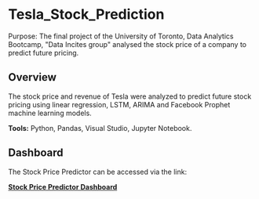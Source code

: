 # Tesla_Stock_Prediction
Purpose: The final project of the University of Toronto, Data Analytics Bootcamp, "Data Incites group" analysed the stock price of a company to predict future pricing.

## Overview
The stock price and revenue of Tesla were analyzed to predict future stock pricing using linear regression, LSTM, ARIMA and Facebook Prophet machine learning models.

**Tools:** Python, Pandas, Visual Studio, Jupyter Notebook.
<br />
## Dashboard
The Stock Price Predictor can be accessed via the link:
<br /> 

**[Stock Price Predictor Dashboard](https://aobasuyi.github.io/Plotly_Biodiversity/)**
